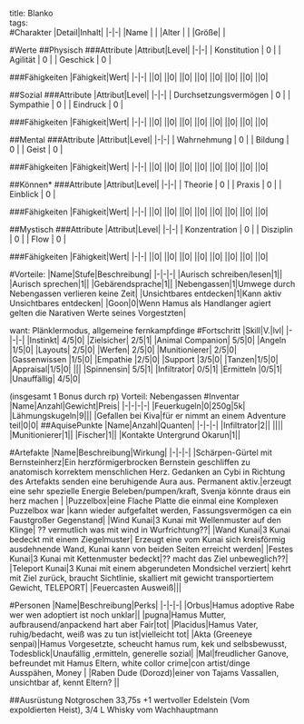 title: Blanko  
tags:   
#Charakter
|Detail|Inhalt|
|-|-|
|Name | |
|Alter |  |
|Größe| |


#Werte
##Physisch
###Attribute
|Attribut|Level|
|-|-|
| Konstitution | 0 |
| Agilität | 0 |
| Geschick | 0 |

###Fähigkeiten
|Fähigkeit|Wert|
|-|-|
||0|
||0|
||0|
||0|
||0|
||0|
||0|
||0|



##Sozial
###Attribute 
|Attribut|Level|
|-|-|
| Durchsetzungsvermögen | 0 |
| Sympathie | 0 |
| Eindruck | 0 |


###Fähigkeiten
|Fähigkeit|Wert|
|-|-|
||0|
||0|
||0|
||0|
||0|
||0|
||0|
||0|



##Mental
###Attribute 
|Attribut|Level|
|-|-|
| Wahrnehmung | 0 |
| Bildung | 0 |
| Geist | 0 |


###Fähigkeiten
|Fähigkeit|Wert|
|-|-|
||0|
||0|
||0|
||0|
||0|
||0|
||0|
||0|

##Können*
###Attribute 
|Attribut|Level|
|-|-|
| Theorie | 0 |
| Praxis | 0 |
| Einblick | 0 |

###Fähigkeiten
|Fähigkeit|Wert|
|-|-|
||0|
||0|
||0|
||0|
||0|
||0|
||0|
||0|

##Mystisch
###Attribute 
|Attribut|Level|
|-|-|
| Konzentration | 0 |
| Disziplin | 0 |
| Flow | 0 |


###Fähigkeiten
|Fähigkeit|Wert|
|-|-|
||0|
||0|
||0|
||0|
||0|
||0|
||0|
||0|

#Vorteile:
|Name|Stufe|Beschreibung|
|-|-|-|
|Aurisch schreiben/lesen|1||
|Aurisch sprechen|1||
|Gebärendsprache|1||
|Nebengassen|1|Umwege durch Nebengassen verlieren keine Zeit|
|Unsichtbares entdecken|1|Kann aktiv Unsichtbares entdecken|
|Goon|0|Wenn Hamus als Handlanger agiert gelten die Narativen Werte seines Vorgestzten|

want: Plänklermodus, allgemeine fernkampfdinge
#Fortschritt
|Skill|V.|lvl|
|-|-|-|
|Instinkt| 4/5|0|
|Zielsicher| 2/5|1|
|Animal Companion| 5/5|0|
|Angeln |1/5|0|
|Layouts| 2/5|0|
|Werfen| 2/5|0|
|Munitionierer| 2/5|0|
|Gassenwissen |1/5|0|
|Empathie |2/5|0|
|Support |3/5|0|
|Tanzen|1/5|0|
|Appraisal|1/5|0|
|||
|Spinnensin| 5/5|1|
|Infiltrator| 0/5|1|
|Ermitteln |0/5|1|
|Unauffällig| 4/5|0|

(insgesamt 1 Bonus durch rp) Vorteil: Nebengassen 
#Inventar
|Name|Anzahl|Gewicht|Preis|
|-|-|-|-|
|Feuerkugeln|0|250g|5k|
|Lähmungskugeln|9|||
|Gefallen bei Kiva|für er nimmt an einem Adventure teil|0|0|
##AquisePunkte
|Name|Anzahl|Quanten|
|-|-|-|
|Infiltrator|2||
||||
|Munitionierer|1||
|Fischer|1||
|Kontakte Untergrund Okarun|1||



#Artefakte
|Name|Beschreibung|Wirkung|
|-|-|-|
|Schärpen-Gürtel mit Bernsteinherz|Ein herzförmigerbrocken Bernstein geschliffen zu anatomisch korrektem menschlichen Herz. Gedanken an Cybi in Richtung des Artefakts senden eine beruhigende Aura aus. Permanent aktiv.|erzeugt eine sehr spezielle Energie Beleben/pumpen/kraft, Svenja könnte draus ein herz machen |
|Puzzelbox|eine Flache Platte die einmal eine Komplexen Puzzelbox war |kann wieder aufgefaltet werden, Fassungsvermögen ca ein Faustgroßer Gegenstand|
|Wind Kunai|3 Kunai mit Wellenmuster auf den Klinge| ?? vermutlich was mit wind in Wurfrichtung??|
|Wand Kunai|3 Kunai bedeckt mit einem Ziegelmuster| Erzeugt eine vom Kunai sich kreisförmig ausdehnende Wand, Kunai kann von beiden Seiten erreicht werden|
|Festes Kunai|3 Kunai mit Kettenmuster bedeckt|?? macht das Ziel unbeweglich??|
|Teleport Kunai|3 Kunai mit einem abgerundeten Mondsichel verziert| kehrt mit Ziel zurück, braucht Sichtlinie, skalliert mit gewicht transportiertem Gewicht, TELEPORT|
|Feuercasten Ausweiß|||

#Personen
|Name|Beschreibung|Perks|
|-|-|-|
|Orbus|Hamus adoptive Rabe wer wen adoptiert ist noch unklar||
|pugna|Hamus Mutter, aufbrausend/anpackend hart aber Fair|tot|
|Placidus|Hamus Vater, ruhig/bedacht, weiß was zu tun ist|vielleicht tot|
|Akta (Greeneye senpai)|Hamus Vorgesetzte, scheucht hamus rum, kek und selbsbewusst, Todesblick|Unaufällig ,ermitteln, generelle sozial|
|Mal|freudlicher Ganove, befreundet mit Hamus Eltern, white collor crime|con artist/dinge Ausspähen, Money |
|Raben Dude (Dorozd)|einer von Tajams Vassallen, unsichtbar af, kennt Eltern? ||


##Ausrüstung
Notgroschen 33,75s +1 wertvoller Edelstein (Vom expoldierten Heist), 3/4 L Whisky vom Wachhauptmann   




